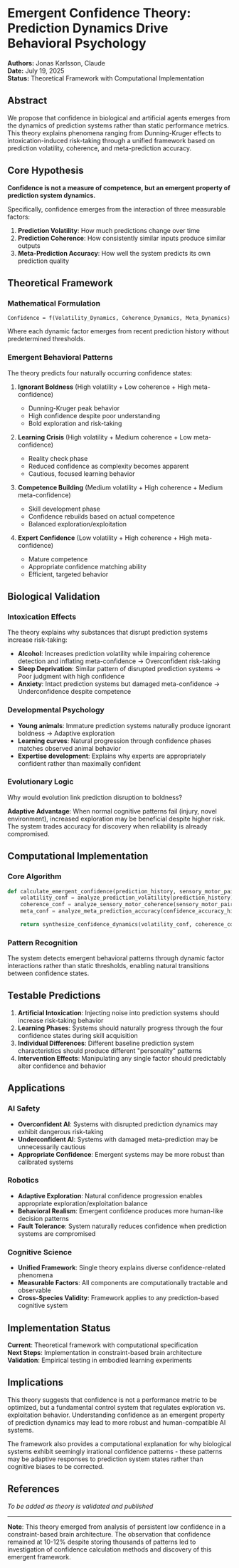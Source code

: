 # Emergent Confidence Theory: Prediction Dynamics Drive Behavioral Psychology

**Authors:** Jonas Karlsson, Claude  
**Date:** July 19, 2025  
**Status:** Theoretical Framework with Computational Implementation

## Abstract

We propose that confidence in biological and artificial agents emerges from the dynamics of prediction systems rather than static performance metrics. This theory explains phenomena ranging from Dunning-Kruger effects to intoxication-induced risk-taking through a unified framework based on prediction volatility, coherence, and meta-prediction accuracy.

## Core Hypothesis

**Confidence is not a measure of competence, but an emergent property of prediction system dynamics.**

Specifically, confidence emerges from the interaction of three measurable factors:
1. **Prediction Volatility**: How much predictions change over time
2. **Prediction Coherence**: How consistently similar inputs produce similar outputs  
3. **Meta-Prediction Accuracy**: How well the system predicts its own prediction quality

## Theoretical Framework

### Mathematical Formulation

```
Confidence = f(Volatility_Dynamics, Coherence_Dynamics, Meta_Dynamics)
```

Where each dynamic factor emerges from recent prediction history without predetermined thresholds.

### Emergent Behavioral Patterns

The theory predicts four naturally occurring confidence states:

1. **Ignorant Boldness** (High volatility + Low coherence + High meta-confidence)
   - Dunning-Kruger peak behavior
   - High confidence despite poor understanding
   - Bold exploration and risk-taking

2. **Learning Crisis** (High volatility + Medium coherence + Low meta-confidence)
   - Reality check phase
   - Reduced confidence as complexity becomes apparent
   - Cautious, focused learning behavior

3. **Competence Building** (Medium volatility + High coherence + Medium meta-confidence)
   - Skill development phase
   - Confidence rebuilds based on actual competence
   - Balanced exploration/exploitation

4. **Expert Confidence** (Low volatility + High coherence + High meta-confidence)
   - Mature competence
   - Appropriate confidence matching ability
   - Efficient, targeted behavior

## Biological Validation

### Intoxication Effects
The theory explains why substances that disrupt prediction systems increase risk-taking:

- **Alcohol**: Increases prediction volatility while impairing coherence detection and inflating meta-confidence → Overconfident risk-taking
- **Sleep Deprivation**: Similar pattern of disrupted prediction systems → Poor judgment with high confidence
- **Anxiety**: Intact prediction systems but damaged meta-confidence → Underconfidence despite competence

### Developmental Psychology
- **Young animals**: Immature prediction systems naturally produce ignorant boldness → Adaptive exploration
- **Learning curves**: Natural progression through confidence phases matches observed animal behavior
- **Expertise development**: Explains why experts are appropriately confident rather than maximally confident

### Evolutionary Logic
Why would evolution link prediction disruption to boldness?

**Adaptive Advantage**: When normal cognitive patterns fail (injury, novel environment), increased exploration may be beneficial despite higher risk. The system trades accuracy for discovery when reliability is already compromised.

## Computational Implementation

### Core Algorithm
```python
def calculate_emergent_confidence(prediction_history, sensory_motor_pairs, confidence_accuracy_history):
    volatility_conf = analyze_prediction_volatility(prediction_history)
    coherence_conf = analyze_sensory_motor_coherence(sensory_motor_pairs)  
    meta_conf = analyze_meta_prediction_accuracy(confidence_accuracy_history)
    
    return synthesize_confidence_dynamics(volatility_conf, coherence_conf, meta_conf)
```

### Pattern Recognition
The system detects emergent behavioral patterns through dynamic factor interactions rather than static thresholds, enabling natural transitions between confidence states.

## Testable Predictions

1. **Artificial Intoxication**: Injecting noise into prediction systems should increase risk-taking behavior
2. **Learning Phases**: Systems should naturally progress through the four confidence states during skill acquisition
3. **Individual Differences**: Different baseline prediction system characteristics should produce different "personality" patterns
4. **Intervention Effects**: Manipulating any single factor should predictably alter confidence and behavior

## Applications

### AI Safety
- **Overconfident AI**: Systems with disrupted prediction dynamics may exhibit dangerous risk-taking
- **Underconfident AI**: Systems with damaged meta-prediction may be unnecessarily cautious
- **Appropriate Confidence**: Emergent systems may be more robust than calibrated systems

### Robotics
- **Adaptive Exploration**: Natural confidence progression enables appropriate exploration/exploitation balance
- **Behavioral Realism**: Emergent confidence produces more human-like decision patterns
- **Fault Tolerance**: System naturally reduces confidence when prediction systems are compromised

### Cognitive Science
- **Unified Framework**: Single theory explains diverse confidence-related phenomena
- **Measurable Factors**: All components are computationally tractable and observable
- **Cross-Species Validity**: Framework applies to any prediction-based cognitive system

## Implementation Status

**Current**: Theoretical framework with computational specification  
**Next Steps**: Implementation in constraint-based brain architecture  
**Validation**: Empirical testing in embodied learning experiments

## Implications

This theory suggests that confidence is not a performance metric to be optimized, but a fundamental control system that regulates exploration vs. exploitation behavior. Understanding confidence as an emergent property of prediction dynamics may lead to more robust and human-compatible AI systems.

The framework also provides a computational explanation for why biological systems exhibit seemingly irrational confidence patterns - these patterns may be adaptive responses to prediction system states rather than cognitive biases to be corrected.

## References

*To be added as theory is validated and published*

---

**Note**: This theory emerged from analysis of persistent low confidence in a constraint-based brain architecture. The observation that confidence remained at 10-12% despite storing thousands of patterns led to investigation of confidence calculation methods and discovery of this emergent framework.